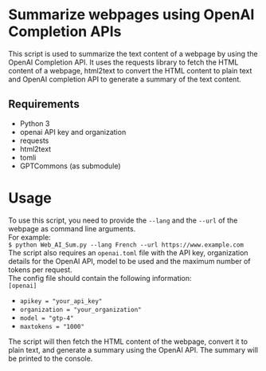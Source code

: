 # Summarize webpages using OpenAI Completion APIs

This script is used to summarize the text content of a webpage by using the OpenAI Completion API. It uses the requests library to fetch the HTML content of a webpage, html2text to convert the HTML content to plain text and OpenAI completion API to generate a summary of the text content.

## Requirements
* Python 3
* openai API key and organization
* requests
* html2text
* tomli
* GPTCommons (as submodule)

# Usage
To use this script, you need to provide the `--lang` and the `--url` of the webpage as command line arguments.  
For example:  
`$ python Web_AI_Sum.py --lang French --url https://www.example.com`  
The script also requires an `openai.toml` file with the API key, organization details for the OpenAI API, model to be used and the maximum number of tokens per request.  
The config file should contain the following information:  
`[openai]`
- `apikey = "your_api_key"`
- `organization = "your_organization"`
- `model = "gtp-4"`
- `maxtokens = "1000"`

The script will then fetch the HTML content of the webpage, convert it to plain text, and generate a summary using the OpenAI API. The summary will be printed to the console.
